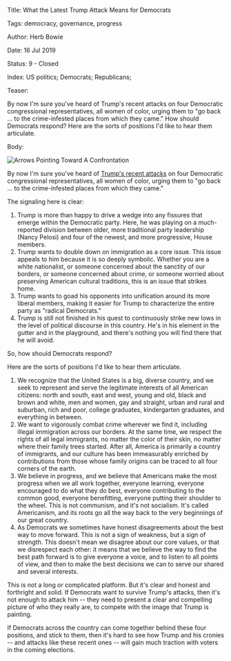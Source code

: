 Title:  What the Latest Trump Attack Means for Democrats

Tags:   democracy, governance, progress

Author: Herb Bowie

Date:   16 Jul 2019

Status: 9 - Closed

Index:  US politics; Democrats; Republicans; 

Teaser: 

By now I'm sure you've heard of Trump's recent attacks on four Democratic congressional representatives, all women of color, urging them to "go back ... to the crime-infested places from which they came." How should Democrats respond? Here are the sorts of positions I'd like to hear them articulate.


Body: 

<p><img src="../../images/arrows-confrontation.jpg" alt="Arrows Pointing Toward A Confrontation" title="Arrows Pointing Toward A Confrontation" /></p>

By now I'm sure you've heard of [Trump's recent attacks][attacks] on four Democratic congressional representatives, all women of color, urging them to "go back ... to the crime-infested places from which they came."

The signaling here is clear:

1. Trump is more than happy to drive a wedge into any fissures that emerge within the Democratic party. Here, he was playing on a much-reported division between older, more traditional party leadership (Nancy Pelosi) and four of the newest, and more progressive, House members. 
2. Trump wants to double down on immigration as a core issue. This issue appeals to him because it is so deeply symbolic. Whether you are a white nationalist, or someone concerned about the sanctity of our borders, or someone concerned about crime, or someone worried about preserving American cultural traditions, this is an issue that strikes home. 
3. Trump wants to goad his opponents into unification around its more liberal members, making it easier for Trump to characterize the entire party as "radical Democrats."
4. Trump is still not finished in his quest to continuously strike new lows in the level of political discourse in this country. He's in his element in the gutter and in the playground, and there's nothing you will find there that he will avoid. 

So, how should Democrats respond? 

Here are the sorts of positions I'd like to hear them articulate. 

1. We recognize that the United States is a big, diverse country, and we seek to represent and serve the legitimate interests of all American citizens: north and south, east and west, young and old, black and brown and white, men and women, gay and straight, urban and rural and suburban, rich and poor, college graduates, kindergarten graduates, and everything in between. 
2. We want to vigorously combat crime wherever we find it, including illegal immigration across our borders. At the same time, we respect the rights of all legal immigrants, no matter the color of their skin, no matter where their family trees started. After all, America is primarily a country of immigrants, and our culture has been immeasurably enriched by contributions from those whose family origins can be traced to all four corners of the earth.
3. We believe in progress, and we believe that Americans make the most progress when we all work together, everyone learning, everyone encouraged to do what they do best, everyone contributing to the common good, everyone benefitting, everyone putting their shoulder to the wheel. This is not communism, and it's not socialism. It's called Americanism, and its roots go all the way back to the very beginnings of our great country. 
4. As Democrats we sometimes have honest disagreements about the best way to move forward. This is not a sign of weakness, but a sign of strength. This doesn't mean we disagree about our core values, or that we disrespect each other: it means that we believe the way to find the best path forward is to give everyone a voice, and to listen to all points of view, and then to make the best decisions we can to serve our shared and several interests.

This is not a long or complicated platform. But it's clear and honest and forthright and solid. If Democrats want to survive Trump's attacks, then it's not enough to attack him -- they need to present a clear and compelling picture of who they really are, to compete with the image that Trump is painting. 

If Democrats across the country can come together behind these four positions, and stick to them, then it's hard to see how Trump and his cronies -- and attacks like these recent ones -- will gain much traction with voters in the coming elections. 

[attacks]: https://www.nytimes.com/2019/07/14/us/politics/trump-twitter-squad-congress.html

